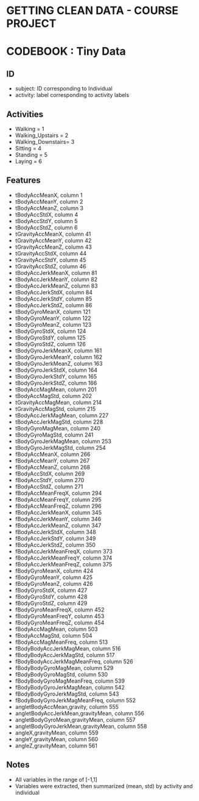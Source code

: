 # GETTING CLEAN DATA  - COURSE PROJECT
# CODEBOOK : Tiny Data

## ID

* subject: ID corresponding to Individual
* activity: label corresponding to activity labels

## Activities

* Walking = 1
* Walking_Upstairs = 2 
* Walking_Downstairs= 3 
* Sitting = 4
* Standing = 5
* Laying = 6

## Features
* tBodyAccMeanX, column 1
* tBodyAccMeanY, column 2
* tBodyAccMeanZ, column 3
* tBodyAccStdX, column 4
* tBodyAccStdY, column 5
* tBodyAccStdZ, column 6
* tGravityAccMeanX, column 41
* tGravityAccMeanY, column 42
* tGravityAccMeanZ, column 43
* tGravityAccStdX, column 44
* tGravityAccStdY, column 45
* tGravityAccStdZ, column 46
* tBodyAccJerkMeanX, column 81
* tBodyAccJerkMeanY, column 82
* tBodyAccJerkMeanZ, column 83
* tBodyAccJerkStdX, column 84
* tBodyAccJerkStdY, column 85
* tBodyAccJerkStdZ, column 86
* tBodyGyroMeanX, column 121
* tBodyGyroMeanY, column 122
* tBodyGyroMeanZ, column 123
* tBodyGyroStdX, column 124
* tBodyGyroStdY, column 125
* tBodyGyroStdZ, column 126
* tBodyGyroJerkMeanX, column 161
* tBodyGyroJerkMeanY, column 162
* tBodyGyroJerkMeanZ, column 163
* tBodyGyroJerkStdX, column 164
* tBodyGyroJerkStdY, column 165
* tBodyGyroJerkStdZ, column 166
* tBodyAccMagMean, column 201
* tBodyAccMagStd, column 202
* tGravityAccMagMean, column 214
* tGravityAccMagStd, column 215
* tBodyAccJerkMagMean, column 227
* tBodyAccJerkMagStd, column 228
* tBodyGyroMagMean, column 240
* tBodyGyroMagStd, column 241
* tBodyGyroJerkMagMean, column 253
* tBodyGyroJerkMagStd, column 254
* fBodyAccMeanX, column 266
* fBodyAccMeanY, column 267
* fBodyAccMeanZ, column 268
* fBodyAccStdX, column 269
* fBodyAccStdY, column 270
* fBodyAccStdZ, column 271
* fBodyAccMeanFreqX, column 294
* fBodyAccMeanFreqY, column 295
* fBodyAccMeanFreqZ, column 296
* fBodyAccJerkMeanX, column 345
* fBodyAccJerkMeanY, column 346
* fBodyAccJerkMeanZ, column 347
* fBodyAccJerkStdX, column 348
* fBodyAccJerkStdY, column 349
* fBodyAccJerkStdZ, column 350
* fBodyAccJerkMeanFreqX, column 373
* fBodyAccJerkMeanFreqY, column 374
* fBodyAccJerkMeanFreqZ, column 375
* fBodyGyroMeanX, column 424
* fBodyGyroMeanY, column 425
* fBodyGyroMeanZ, column 426
* fBodyGyroStdX, column 427
* fBodyGyroStdY, column 428
* fBodyGyroStdZ, column 429
* fBodyGyroMeanFreqX, column 452
* fBodyGyroMeanFreqY, column 453
* fBodyGyroMeanFreqZ, column 454
* fBodyAccMagMean, column 503
* fBodyAccMagStd, column 504
* fBodyAccMagMeanFreq, column 513
* fBodyBodyAccJerkMagMean, column 516
* fBodyBodyAccJerkMagStd, column 517
* fBodyBodyAccJerkMagMeanFreq, column 526
* fBodyBodyGyroMagMean, column 529
* fBodyBodyGyroMagStd, column 530
* fBodyBodyGyroMagMeanFreq, column 539
* fBodyBodyGyroJerkMagMean, column 542
* fBodyBodyGyroJerkMagStd, column 543
* fBodyBodyGyroJerkMagMeanFreq, column 552
* angletBodyAccMean,gravity, column 555
* angletBodyAccJerkMean,gravityMean, column 556
* angletBodyGyroMean,gravityMean, column 557
* angletBodyGyroJerkMean,gravityMean, column 558
* angleX,gravityMean, column 559
* angleY,gravityMean, column 560
* angleZ,gravityMean, column 561


## Notes
* All variables in the range of [-1,1]
* Variables were extracted, then summarized (mean, std) by activity and individual 
